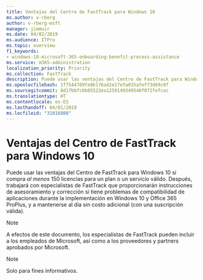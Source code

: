 ```yaml
---
title: Ventajas del Centro de FastTrack para Windows 10
ms.author: v-rberg
author: v-rberg-msft
manager: jimmuir
ms.date: 04/02/2019
ms.audience: ITPro
ms.topic: overview
f1_keywords:
- windows-10-microsoft-365-onboarding-benefit-process-assistance
ms.service: m365-administration
localization_priority: Priority
ms.collection: FastTrack
description: Puede usar las ventajas del Centro de FastTrack para Windows 10 si adquiere *al menos* 150 licencias para un plan o un servicio elegible.
ms.openlocfilehash: 1f7544709fe8b176a42e17efa035afef73d69c8f
ms.sourcegitcommit: 8d1fbbfc6b05522ea1259149349548f072fefcac
ms.translationtype: HT
ms.contentlocale: es-ES
ms.lasthandoff: 04/01/2019
ms.locfileid: "31016808"
---
```

# <a name="fasttrack-center-benefit-for-windows-10"></a>Ventajas del Centro de FastTrack para Windows 10

Puede usar las ventajas del Centro de FastTrack para Windows 10 si compra *al menos* 150 licencias para un plan o un servicio válido. Después, trabajará con especialistas de FastTrack que proporcionarán instrucciones de asesoramiento y corrección si tiene problemas de compatibilidad de aplicaciones durante la implementación en Windows 10 y Office 365 ProPlus, y a mantenerse al día sin costo adicional (con una suscripción válida). 
  
> [!NOTE]
> A efectos de este documento, los especialistas de FastTrack pueden incluir a los empleados de Microsoft, así como a los proveedores y partners aprobados por Microsoft. 
    
> [!NOTE]
> Solo para fines informativos. 
  

  

 